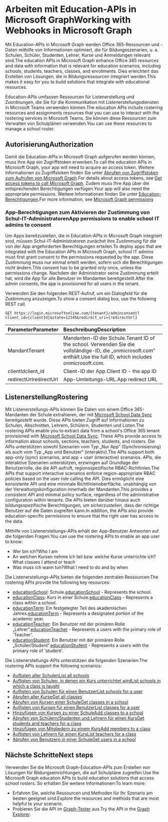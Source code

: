 # <a name="working-with-education-apis-in-microsoft-graph"></a><span data-ttu-id="98b2e-101">Arbeiten mit Education-APIs in Microsoft Graph</span><span class="sxs-lookup"><span data-stu-id="98b2e-101">Working with Webhooks in Microsoft Graph</span></span>

<span data-ttu-id="98b2e-102">Mit Education-APIs in Microsoft Graph werden Office 365-Ressourcen und -Daten mithilfe von Informationen optimiert, die für Bildungsszenarien, u. a. Schulen, Schüler, Studenten, Lehrer, Kurse und Anmeldungen relevant sind.</span><span class="sxs-lookup"><span data-stu-id="98b2e-102">The education APIs in Microsoft Graph enhance Office 365 resources and data with information that is relevant for education scenarios, including schools, students, teachers, classes, and enrollments.</span></span> <span data-ttu-id="98b2e-103">Dies erleichtert das Erstellen von Lösungen, die in Bildungsressourcen integriert werden.</span><span class="sxs-lookup"><span data-stu-id="98b2e-103">This makes it easy for you to build solutions that integrate with educational resources.</span></span>

<span data-ttu-id="98b2e-104">Education-APIs umfassen Ressourcen für Listenerstellung und Zuordnungen, die Sie für die Kommunikation mit Listenerstellungsdiensten in Microsoft Teams verwenden können.</span><span class="sxs-lookup"><span data-stu-id="98b2e-104">The education APIs include rostering resources and assignments resources that you can use to interact with the rostering services in Microsoft Teams.</span></span> <span data-ttu-id="98b2e-105">Sie können diese Ressourcen zum Verwalten von Schulplänen verwenden.</span><span class="sxs-lookup"><span data-stu-id="98b2e-105">You can use these resources to manage a school roster.</span></span>

## <a name="authorization"></a><span data-ttu-id="98b2e-106">Autorisierung</span><span class="sxs-lookup"><span data-stu-id="98b2e-106">Authorization</span></span>

<span data-ttu-id="98b2e-107">Damit die Education-APIs in Microsoft Graph aufgerufen werden können, muss Ihre App ein Zugriffstoken erwerben.</span><span class="sxs-lookup"><span data-stu-id="98b2e-107">To call the education APIs in Microsoft Graph, your app will need to acquire an access token.</span></span> <span data-ttu-id="98b2e-108">Weitere Informationen zu Zugriffstoken finden Sie unter [Abrufen von Zugriffstoken zum Aufrufen von Microsoft Graph](https://developer.microsoft.com/de-DE/graph/docs/concepts/auth_overview).</span><span class="sxs-lookup"><span data-stu-id="98b2e-108">For details about access tokens, see [Get access tokens to call Microsoft Graph](https://developer.microsoft.com/de-DE/graph/docs/concepts/auth_overview).</span></span> <span data-ttu-id="98b2e-109">Zudem muss Ihre App über die entsprechenden Berechtigungen verfügen.</span><span class="sxs-lookup"><span data-stu-id="98b2e-109">Your app will also need the appropriate permissions.</span></span> <span data-ttu-id="98b2e-110">Weitere Informationen finden Sie unter [Education-Berechtigungen](../../../concepts/permissions_reference.md#education-permissions).</span><span class="sxs-lookup"><span data-stu-id="98b2e-110">For more information, see [Microsoft Graph permissions](../../../concepts/permissions_reference.md#education-permissions)</span></span> 

### <a name="app-permissions-to-enable-school-it-admins-to-consent"></a><span data-ttu-id="98b2e-111">App-Berechtigungen zum Aktivieren der Zustimmung von Schul-IT-Administratoren</span><span class="sxs-lookup"><span data-stu-id="98b2e-111">App permissions to enable school IT admins to consent</span></span> 

<span data-ttu-id="98b2e-112">Um Apps bereitzustellen, die in Education-APIs in Microsoft Graph integriert sind, müssen Schul-IT-Administratoren zunächst ihre Zustimmung für die von der App angeforderten Berechtigungen erteilen.</span><span class="sxs-lookup"><span data-stu-id="98b2e-112">To deploy apps that are integrated with the Education APIs in Microsoft Graph, school IT admins must first grant consent to the permissions requested by the app.</span></span> <span data-ttu-id="98b2e-113">Diese Zustimmung muss nur einmal erteilt werden, sofern sich die Berechtigungen nicht ändern.</span><span class="sxs-lookup"><span data-stu-id="98b2e-113">This consent has to be granted only once, unless the permissions change.</span></span> <span data-ttu-id="98b2e-114">Nachdem der Administrator seine Zustimmung erteilt hat, wird die App für alle Benutzer im Mandanten bereitgestellt.</span><span class="sxs-lookup"><span data-stu-id="98b2e-114">After the admin consents, the app is provisioned for all users in the tenant.</span></span>

<span data-ttu-id="98b2e-115">Verwenden Sie den folgenden REST-Aufruf, um ein Dialogfeld für die Zustimmung anzuzeigen.</span><span class="sxs-lookup"><span data-stu-id="98b2e-115">To show a consent dialog box, use the following REST call.</span></span>

```
GET https://login.microsoftonline.com/{tenant}/adminconsent?
client_id={clientId}&state=12345&redirect_uri={redirectUrl}
```

|<span data-ttu-id="98b2e-116">Parameter</span><span class="sxs-lookup"><span data-stu-id="98b2e-116">Parameter</span></span>|<span data-ttu-id="98b2e-117">Beschreibung</span><span class="sxs-lookup"><span data-stu-id="98b2e-117">Description</span></span>|
|:--------|:----------|
|<span data-ttu-id="98b2e-118">Mandant</span><span class="sxs-lookup"><span data-stu-id="98b2e-118">Tenant</span></span>|<span data-ttu-id="98b2e-119">Mandanten-ID der Schule.</span><span class="sxs-lookup"><span data-stu-id="98b2e-119">Tenant ID of the school.</span></span> <span data-ttu-id="98b2e-120">Verwenden Sie die vollständige-ID, die „onmicrosoft.com“ enthält.</span><span class="sxs-lookup"><span data-stu-id="98b2e-120">Use the full ID, which includes onmicrosoft.com.</span></span>|
|<span data-ttu-id="98b2e-121">clientId</span><span class="sxs-lookup"><span data-stu-id="98b2e-121">client_id</span></span>|<span data-ttu-id="98b2e-122">Client-ID der App.</span><span class="sxs-lookup"><span data-stu-id="98b2e-122">Client ID - the app ID</span></span>|
|<span data-ttu-id="98b2e-123">redirectUrl</span><span class="sxs-lookup"><span data-stu-id="98b2e-123">redirectUrl</span></span>|<span data-ttu-id="98b2e-124">App-Umleitungs-URL.</span><span class="sxs-lookup"><span data-stu-id="98b2e-124">App redirect URL</span></span>|


## <a name="rostering"></a><span data-ttu-id="98b2e-125">Listenerstellung</span><span class="sxs-lookup"><span data-stu-id="98b2e-125">Rostering</span></span>

<span data-ttu-id="98b2e-126">Mit Listenerstellungs-APIs können Sie Daten von einem Office 365-Mandanten der Schule extrahieren, der mit [Microsoft School Data Sync](https://sds.microsoft.com/) bereitgestellt wurde. Diese APIs bieten Zugriff auf Informationen zu Schulen, Abschnitten, Lehrern, Schülern, Studenten und Listen.</span><span class="sxs-lookup"><span data-stu-id="98b2e-126">The rostering APIs enable you to extract data from a school's Office 365 tenant provisioned with [Microsoft School Data Sync](https://sds.microsoft.com/). These APIs provide access to information about schools, sections, teachers, students, and rosters.</span></span> <span data-ttu-id="98b2e-127">Die APIs unterstützen sowohl Szenarien vom Typ „Nur App“ (Synchronisierung) als auch vom Typ „App und Benutzer“ (interaktiv).</span><span class="sxs-lookup"><span data-stu-id="98b2e-127">The APIs support both app-only (sync) scenarios, and app + user (interactive) scenarios.</span></span> <span data-ttu-id="98b2e-128">APIs, die interaktive Szenarien unterstützen, erzwingen auf Grundlage der Benutzerrolle, die die API aufruft, regionsspezifische RBAC-Richtlinien.</span><span class="sxs-lookup"><span data-stu-id="98b2e-128">The APIs that support interactive scenarios enforce region-appropriate RBAC policies based on the user role calling the API.</span></span> <span data-ttu-id="98b2e-129">Dies ermöglicht eine konsistente API und eine minimale Richtlinienoberfläche, unabhängig von der Verwaltungskonfiguration innerhalb der Mandanten.</span><span class="sxs-lookup"><span data-stu-id="98b2e-129">This provides a consistent API and minimal policy surface, regardless of the administrative configuration within tenants.</span></span> <span data-ttu-id="98b2e-130">Die APIs bieten darüber hinaus auch bildungsspezifische Berechtigungen, um sicherzustellen, dass der richtige Benutzer auf die Daten zugreifen kann.</span><span class="sxs-lookup"><span data-stu-id="98b2e-130">In addition, the APIs also provide education-specific permissions to ensure that the right user has access to the data.</span></span>

<span data-ttu-id="98b2e-131">Mithilfe von Listenerstellungs-APIs erhält der App-Benutzer Antworten auf die folgenden Fragen:</span><span class="sxs-lookup"><span data-stu-id="98b2e-131">You can use the rostering APIs to enable an app user to know:</span></span>

- <span data-ttu-id="98b2e-132">Wer bin ich?</span><span class="sxs-lookup"><span data-stu-id="98b2e-132">Who I am</span></span>
- <span data-ttu-id="98b2e-133">An welchen Kursen nehme ich teil bzw. welche Kurse unterrichte ich?</span><span class="sxs-lookup"><span data-stu-id="98b2e-133">What classes I attend or teach</span></span>
- <span data-ttu-id="98b2e-134">Was muss ich wann tun?</span><span class="sxs-lookup"><span data-stu-id="98b2e-134">What I need to do and by when</span></span>

<span data-ttu-id="98b2e-135">Die Listenerstellungs-APIs bieten die folgenden zentralen Ressourcen:</span><span class="sxs-lookup"><span data-stu-id="98b2e-135">The rostering APIs provide the following key resources:</span></span>

- <span data-ttu-id="98b2e-136">[educationSchool](educationschool.md): Schule.</span><span class="sxs-lookup"><span data-stu-id="98b2e-136">[educationSchool](educationschool.md) - Represents the school.</span></span>
- <span data-ttu-id="98b2e-137">[educationClass](educationclass.md): Kurs in einer Schule.</span><span class="sxs-lookup"><span data-stu-id="98b2e-137">[educationClass](educationclass.md) - Represents a class within a school.</span></span>
- <span data-ttu-id="98b2e-138">[educationTerm](educationterm.md): Ein festgelegter Teil des akademischen Jahres.</span><span class="sxs-lookup"><span data-stu-id="98b2e-138">[educationTerm](educationterm.md) - Represents a designated portion of the academic year.</span></span>
- <span data-ttu-id="98b2e-139">[educationTeacher](educationteacher.md): Ein Benutzer mit der primären Rolle „Lehrer“.</span><span class="sxs-lookup"><span data-stu-id="98b2e-139">[educationTeacher](educationteacher.md) - Represents a users with the primary role of 'Teacher'.</span></span>
- <span data-ttu-id="98b2e-140">[educationStudent](educationstudent.md): Ein Benutzer mit der primären Rolle „Schüler/Student“.</span><span class="sxs-lookup"><span data-stu-id="98b2e-140">[educationStudent](educationstudent.md) - Represents a users with the primary role of 'student'.</span></span>

<span data-ttu-id="98b2e-141">Die Listenerstellungs-APIs unterstützen die folgenden Szenarien:</span><span class="sxs-lookup"><span data-stu-id="98b2e-141">The rostering APIs support the following scenarios:</span></span>

- [<span data-ttu-id="98b2e-142">Auflisten aller Schulen</span><span class="sxs-lookup"><span data-stu-id="98b2e-142">List all schools</span></span>](../api/educationroot_list_schools.md) 
- [<span data-ttu-id="98b2e-143">Auflisten von Schulen, in denen ein Kurs unterrichtet wird</span><span class="sxs-lookup"><span data-stu-id="98b2e-143">List schools in which a class is taught</span></span>](../api/educationclass_list_schools.md)
- [<span data-ttu-id="98b2e-144">Auflisten von Schulen für einen Benutzer</span><span class="sxs-lookup"><span data-stu-id="98b2e-144">List schools for a user</span></span>](../api/educationuser_list_schools.md)
- [<span data-ttu-id="98b2e-145">Abrufen aller Kurse</span><span class="sxs-lookup"><span data-stu-id="98b2e-145">Get all classes</span></span>](../api/educationroot_list_classes.md )
- [<span data-ttu-id="98b2e-146">Abrufen von Kursen einer Schule</span><span class="sxs-lookup"><span data-stu-id="98b2e-146">Get classes in a school</span></span>](../api/educationschool_list_classes.md)
- [<span data-ttu-id="98b2e-147">Auflisten von Kursen für einen Benutzer</span><span class="sxs-lookup"><span data-stu-id="98b2e-147">List classes for a user</span></span>](../api/educationuser_list_classes.md)
- [<span data-ttu-id="98b2e-148">Hinzufügen von Kursen zu einer Schule</span><span class="sxs-lookup"><span data-stu-id="98b2e-148">Add classes to a school</span></span>](../api/educationschool_post_classes.md)
- [<span data-ttu-id="98b2e-149">Abrufen von Schülern/Studenten und Lehrern für einen Kurs</span><span class="sxs-lookup"><span data-stu-id="98b2e-149">Get students and teachers for a class</span></span>](../api/educationclass_list_members.md)
- [<span data-ttu-id="98b2e-150">Hinzufügen von Mitgliedern zu einem Kurs</span><span class="sxs-lookup"><span data-stu-id="98b2e-150">Add members to a class</span></span>](../api/educationclass_post_members.md) 
- [<span data-ttu-id="98b2e-151">Auflisten von Lehrern für einen Kurs</span><span class="sxs-lookup"><span data-stu-id="98b2e-151">List teachers for a class</span></span>](../api/educationclass_list_teachers.md)
- [<span data-ttu-id="98b2e-152">Abrufen von Benutzern in einer Schule</span><span class="sxs-lookup"><span data-stu-id="98b2e-152">Get users in a school</span></span>](../api/educationschool_list_users.md)

<!-- Should you list delete scenarios here as well? -->

## <a name="next-steps"></a><span data-ttu-id="98b2e-153">Nächste Schritte</span><span class="sxs-lookup"><span data-stu-id="98b2e-153">Next steps</span></span>
<span data-ttu-id="98b2e-154">Verwenden Sie die Microsoft Graph-Education-APIs zum Erstellen von Lösungen für Bildungseinrichtungen, die auf Schulpläne zugreifen.</span><span class="sxs-lookup"><span data-stu-id="98b2e-154">Use the Microsoft Graph education APIs to build education solutions that access school rosters.</span></span> <span data-ttu-id="98b2e-155">So erhalten Sie weitere Informationen:</span><span class="sxs-lookup"><span data-stu-id="98b2e-155">To learn more:</span></span>

- <span data-ttu-id="98b2e-156">Erfahren Sie, welche Ressourcen und Methoden für Ihr Szenario am besten geeignet sind.</span><span class="sxs-lookup"><span data-stu-id="98b2e-156">Explore the resources and methods that are most helpful to your scenario.</span></span>
- <span data-ttu-id="98b2e-157">Probieren Sie die API im [Graph-Tester](https://developer.microsoft.com/de-DE/graph/graph-explorer) aus.</span><span class="sxs-lookup"><span data-stu-id="98b2e-157">Try the API in the [Graph Explorer](https://developer.microsoft.com/de-DE/graph/graph-explorer).</span></span>

